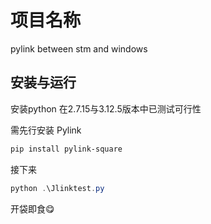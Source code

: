 # 项目名称
pylink between stm and windows

## 安装与运行
安装python 在2.7.15与3.12.5版本中已测试可行性

需先行安装 Pylink

```powershell
pip install pylink-square 
```

接下来
```powershell
python .\Jlinktest.py 
```
开袋即食😋
